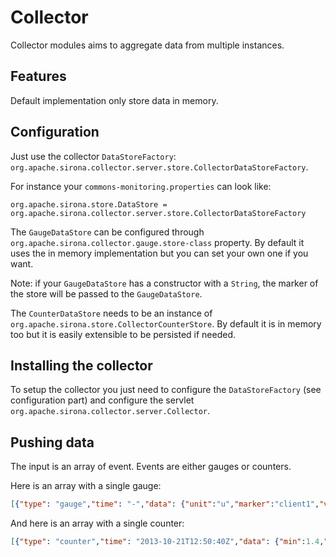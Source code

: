 <!---
Licensed to the Apache Software Foundation (ASF) under one
or more contributor license agreements.  See the NOTICE file
distributed with this work for additional information
regarding copyright ownership.  The ASF licenses this file
to you under the Apache License, Version 2.0 (the
"License"); you may not use this file except in compliance
with the License.  You may obtain a copy of the License at

  http://www.apache.org/licenses/LICENSE-2.0

Unless required by applicable law or agreed to in writing,
software distributed under the License is distributed on an
"AS IS" BASIS, WITHOUT WARRANTIES OR CONDITIONS OF ANY
KIND, either express or implied.  See the License for the
specific language governing permissions and limitations
under the License.
-->
# Collector

Collector modules aims to aggregate data from multiple instances.

## Features

Default implementation only store data in memory.

## Configuration

Just use the collector `DataStoreFactory`: `org.apache.sirona.collector.server.store.CollectorDataStoreFactory`.

For instance your `commons-monitoring.properties` can look like:

```
org.apache.sirona.store.DataStore = org.apache.sirona.collector.server.store.CollectorDataStoreFactory
```

The `GaugeDataStore` can be configured through `org.apache.sirona.collector.gauge.store-class` property.
By default it uses the in memory implementation but you can set your own one if you want.

Note: if your `GaugeDataStore` has a constructor with a `String`, the marker of the store will be passed to the `GaugeDataStore`.

The `CounterDataStore` needs to be an instance of `org.apache.sirona.store.CollectorCounterStore`.
By default it is in memory too but it is easily extensible to be persisted if needed.

## Installing the collector

To setup the collector you just need to configure the `DataStoreFactory` (see configuration part) and configure the
servlet `org.apache.sirona.collector.server.Collector`.

## Pushing data

The input is an array of event. Events are either gauges or counters.

Here is an array with a single gauge:

```json
[{"type": "gauge","time": "-","data": {"unit":"u","marker":"client1","value":0.0,"role":"mock"}}]
```

And here is an array with a single counter:

```json
[{"type": "counter","time": "2013-10-21T12:50:40Z","data": {"min":1.4,"unit":"ns","hits":4,"max":2.9,"marker":"client1","name":"test","concurrency":0,"m2":1.4099999999999997,"sum":8.2,"mean":2.05,"role":"performances","variance":0.4699999999999999}}]
```
